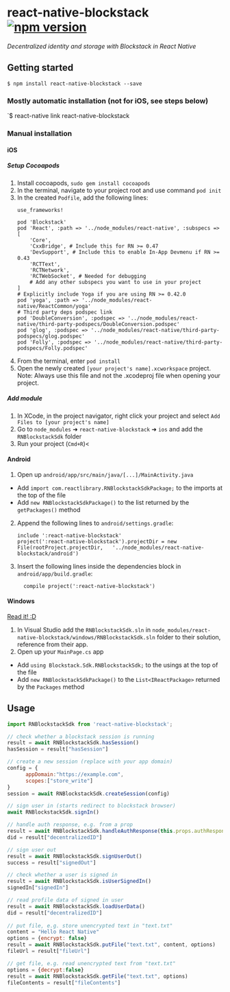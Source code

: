 
# react-native-blockstack [![npm version](https://img.shields.io/npm/v/react-native-blockstack.svg)](https://www.npmjs.com/package/react-native-blockstack)
*Decentralized identity and storage with Blockstack in React Native*
## Getting started

`$ npm install react-native-blockstack --save`

### Mostly automatic installation (not for iOS, see steps below)

`$ react-native link react-native-blockstack

### Manual installation


#### iOS

##### Setup Cocoapods
1. Install cocoapods, `sudo gem install cocoapods`
2. In the terminal, navigate to your project root and use command `pod init`
3. In the created `Podfile`, add the following lines:
    ```
    use_frameworks!

    pod 'Blockstack'
    pod 'React', :path => '../node_modules/react-native', :subspecs => [
        'Core',
        'CxxBridge', # Include this for RN >= 0.47
        'DevSupport', # Include this to enable In-App Devmenu if RN >= 0.43
        'RCTText',
        'RCTNetwork',
        'RCTWebSocket', # Needed for debugging
        # Add any other subspecs you want to use in your project
    ]
    # Explicitly include Yoga if you are using RN >= 0.42.0
    pod 'yoga', :path => '../node_modules/react-native/ReactCommon/yoga'
    # Third party deps podspec link
    pod 'DoubleConversion', :podspec => '../node_modules/react-native/third-party-podspecs/DoubleConversion.podspec'
    pod 'glog', :podspec => '../node_modules/react-native/third-party-podspecs/glog.podspec'
    pod 'Folly', :podspec => '../node_modules/react-native/third-party-podspecs/Folly.podspec'
    ```
4. From the terminal, enter `pod install`
5. Open the newly created `[your project's name].xcworkspace` project. Note: Always use this file and not the .xcodeproj file when opening your project.

##### Add module
1. In XCode, in the project navigator, right click your project and select `Add Files to [your project's name]`
2. Go to `node_modules` ➜ `react-native-blockstack` ➜ `ios` and add the `RNBlockstackSdk` folder
4. Run your project (`Cmd+R`)<

#### Android

1. Open up `android/app/src/main/java/[...]/MainActivity.java`
  - Add `import com.reactlibrary.RNBlockstackSdkPackage;` to the imports at the top of the file
  - Add `new RNBlockstackSdkPackage()` to the list returned by the `getPackages()` method
2. Append the following lines to `android/settings.gradle`:
  	```
  	include ':react-native-blockstack'
  	project(':react-native-blockstack').projectDir = new File(rootProject.projectDir, 	'../node_modules/react-native-blockstack/android')
  	```
3. Insert the following lines inside the dependencies block in `android/app/build.gradle`:
  	```
      compile project(':react-native-blockstack')
  	```

#### Windows
[Read it! :D](https://github.com/ReactWindows/react-native)

1. In Visual Studio add the `RNBlockstackSdk.sln` in `node_modules/react-native-blockstack/windows/RNBlockstackSdk.sln` folder to their solution, reference from their app.
2. Open up your `MainPage.cs` app
  - Add `using Blockstack.Sdk.RNBlockstackSdk;` to the usings at the top of the file
  - Add `new RNBlockstackSdkPackage()` to the `List<IReactPackage>` returned by the `Packages` method


## Usage
```javascript
import RNBlockstackSdk from 'react-native-blockstack';

// check whether a blockstack session is running
result = await RNBlockstackSdk.hasSession()
hasSession = result["hasSession"]

// create a new session (replace with your app domain)
config = {
      appDomain:"https://example.com",
      scopes:["store_write"]
}
session = await RNBlockstackSdk.createSession(config)

// sign user in (starts redirect to blockstack browser)
await RNBlockstackSdk.signIn()

// handle auth response, e.g. from a prop
result = await RNBlockstackSdk.handleAuthResponse(this.props.authResponse)
did = result["decentralizedID"]

// sign user out
result = await RNBlockstackSdk.signUserOut()
success = result["signedOut"]

// check whether a user is signed in
result = await RNBlockstackSdk.isUserSignedIn()
signedIn["signedIn"]

// read profile data of signed in user
result = await RNBlockstackSdk.loadUserData()
did = result["decentralizedID"]
                
// put file, e.g. store unencrypted text in "text.txt"
content = "Hello React Native"
options = {encrypt: false}
result = await RNBlockstackSdk.putFile("text.txt", content, options)
fileUrl = result["fileUrl"]

// get file, e.g. read unencrypted text from "text.txt"
options = {decrypt:false}
result = await RNBlockstackSdk.getFile("text.txt", options)
fileContents = result["fileContents"]

```
